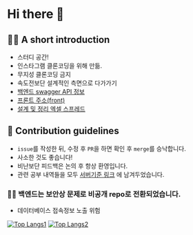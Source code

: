 # Hi there 👋

## 🙋‍♀️ A short introduction

- 스터디 공간!
- 인스타그램 클론코딩을 위해 만듦.
- 무지성 클론코딩 금지
- 속도전보단 설계적인 측면으로 다가가기
- [백엔드 swagger API 정보](https://app.swaggerhub.com/apis-docs/Geol/INSTAGRAM_API/1.0.0-oas3#//%7Bid%7D)
- [프론트 주소(front)](http://34.64.173.23) 
- [설계 및 정리 엑셀 스프레드](https://docs.google.com/spreadsheets/d/1_M5CaCzF7coMlub00azIHtJ-44_k0HPd/edit?usp=sharing&ouid=106118002379212206340&rtpof=true&sd=true)

## 🌈 Contribution guidelines

- `issue`를 작성한 뒤, 수정 후 `PR`을 하면 확인 후 `merge`를 승낙합니다.
- 사소한 것도 좋습니다!
- 비난보단 피드백은 논의 후 항상 환영입니다.
- 관련 공부 내역들을 모두 [서버기준 링크](https://geol2.github.io/categories/#til) 에 남겨두었습니다.

### 🤷‍♂️ 백엔드는 보안상 문제로 비공개 repo로 전환되었습니다.

- 데이터베이스 접속정보 노출 위험

[![Top Langs1](https://github-readme-stats.vercel.app/api/top-langs/?username=geol2)](https://github.com/anuraghazra/github-readme-stats)
[![Top Langs2](https://github-readme-stats.vercel.app/api/top-langs/?username=rhtjdrhkd123)](https://github.com/anuraghazra/github-readme-stats)

<!--
**Here are some ideas to get you started:**

🙋‍♀️ A short introduction - what is your organization all about?
🌈 Contribution guidelines - how can the community get involved?
👩‍💻 Useful resources - where can the community find your docs? Is there anything else the community should know?
🍿 Fun facts - what does your team eat for breakfast?
🧙 Remember, you can do mighty things with the power of [Markdown](https://docs.github.com/github/writing-on-github/getting-started-with-writing-and-formatting-on-github/basic-writing-and-formatting-syntax)
-->
